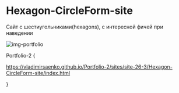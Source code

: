 # Hexagon-CircleForm-site
 
Сайт с шестиугольниками(hexagons), с интересной фичей при наведении

![img-portfolio](https://user-images.githubusercontent.com/56477695/121498556-34797180-c9e5-11eb-94e5-31dc1c61ecee.jpg)

Portfolio-2 {

https://vladimirsaenko.github.io/Portfolio-2/sites/site-26-3/Hexagon-CircleForm-site/index.html

}
